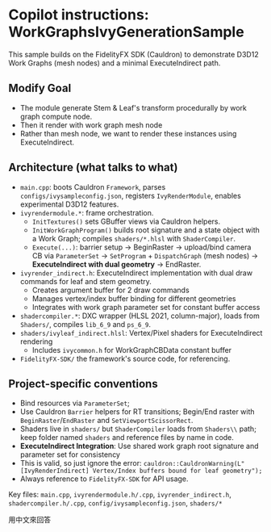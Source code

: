 # Copilot instructions: WorkGraphsIvyGenerationSample

This sample builds on the FidelityFX SDK (Cauldron) to demonstrate D3D12 Work Graphs (mesh nodes) and a minimal ExecuteIndirect path.

## Modify Goal

- The module generate Stem & Leaf's transform procedurally by work graph compute node.
- Then it render with work graph mesh node
- Rather than mesh node, we want to render these instances using ExecuteIndirect.

## Architecture (what talks to what)
- `main.cpp`: boots Cauldron `Framework`, parses `configs/ivysampleconfig.json`, registers `IvyRenderModule`, enables experimental D3D12 features.
- `ivyrendermodule.*`: frame orchestration.
  - `InitTextures()` sets GBuffer views via Cauldron helpers.
  - `InitWorkGraphProgram()` builds root signature and a state object with a Work Graph; compiles `shaders/*.hlsl` with `ShaderCompiler`.
  - `Execute(...)`: barrier setup → BeginRaster → upload/bind camera CB via `ParameterSet` → `SetProgram` + `DispatchGraph` (mesh nodes) → **ExecuteIndirect with dual geometry** → EndRaster.
- `ivyrender_indirect.h`: ExecuteIndirect implementation with dual draw commands for leaf and stem geometry.
  - Creates argument buffer for 2 draw commands
  - Manages vertex/index buffer binding for different geometries
  - Integrates with work graph parameter set for constant buffer access
- `shadercompiler.*`: DXC wrapper (HLSL 2021, column-major), loads from `Shaders/`, compiles `lib_6_9` and `ps_6_9`.
- `shaders/ivyleaf_indirect.hlsl`: Vertex/Pixel shaders for ExecuteIndirect rendering
  - Includes `ivycommon.h` for WorkGraphCBData constant buffer
- `FidelityFX-SDK/` the framework's source code, for referencing.

## Project-specific conventions
- Bind resources via `ParameterSet`;
- Use Cauldron `Barrier` helpers for RT transitions; Begin/End raster with `BeginRaster`/`EndRaster` and `SetViewportScissorRect`.
- Shaders live in `shaders/` but `ShaderCompiler` loads from `Shaders\\` path; keep folder named `shaders` and reference files by name in code.
- **ExecuteIndirect Integration**: Use shared work graph root signature and parameter set for consistency
- This is valid, so just ignore the error: `cauldron::CauldronWarning(L"[IvyRenderIndirect] Vertex/Index buffers bound for leaf geometry");`
- Always reference to `FidelityFX-SDK` for API usage.

Key files: `main.cpp`, `ivyrendermodule.h/.cpp`, `ivyrender_indirect.h`, `shadercompiler.h/.cpp`, `config/ivysampleconfig.json`, `shaders/*`

用中文來回答
